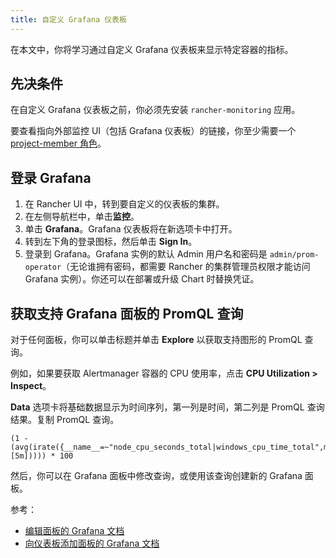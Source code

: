 ```yaml
---
title: 自定义 Grafana 仪表板
---
```


在本文中，你将学习通过自定义 Grafana 仪表板来显示特定容器的指标。

## 先决条件

在自定义 Grafana 仪表板之前，你必须先安装 `rancher-monitoring` 应用。

要查看指向外部监控 UI（包括 Grafana 仪表板）的链接，你至少需要一个 [project-member 角色](../../../integrations-in-rancher/monitoring-and-alerting/rbac-for-monitoring.md#具有-rancher-权限的用户)。

## 登录 Grafana

1. 在 Rancher UI 中，转到要自定义的仪表板的集群。
1. 在左侧导航栏中，单击**监控**。
1. 单击 **Grafana**。Grafana 仪表板将在新选项卡中打开。
1. 转到左下角的登录图标，然后单击 **Sign In**。
1. 登录到 Grafana。Grafana 实例的默认 Admin 用户名和密码是 `admin/prom-operator`（无论谁拥有密码，都需要 Rancher 的集群管理员权限才能访问 Grafana 实例）。你还可以在部署或升级 Chart 时替换凭证。

## 获取支持 Grafana 面板的 PromQL 查询

对于任何面板，你可以单击标题并单击 **Explore** 以获取支持图形的 PromQL 查询。

例如，如果要获取 Alertmanager 容器的 CPU 使用率，点击 **CPU Utilization > Inspect**。

**Data** 选项卡将基础数据显示为时间序列，第一列是时间，第二列是 PromQL 查询结果。复制 PromQL 查询。

```
(1 - (avg(irate({__name__=~"node_cpu_seconds_total|windows_cpu_time_total",mode="idle"}[5m])))) * 100
```

然后，你可以在 Grafana 面板中修改查询，或使用该查询创建新的 Grafana 面板。

参考：

- [编辑面板的 Grafana 文档](https://grafana.com/docs/grafana/latest/panels-visualizations/configure-panel-options/#edit-a-panel)
- [向仪表板添加面板的 Grafana 文档](https://grafana.com/docs/grafana/latest/panels-visualizations/panel-editor-overview)
